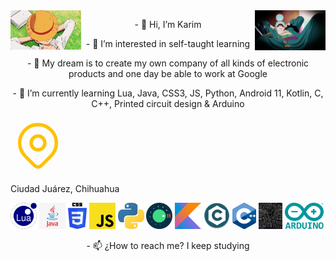 <img src='https://github.com/KarimRamirez/KarimRamirez/blob/main/img/Luffy.gif' width='22.5%' align='left'/>
<img src='https://github.com/KarimRamirez/KarimRamirez/blob/main/img/Zoro.gif' width='22.5%' align='right'/>
<p align='center'>- 👋 Hi, I’m Karim</p>
<p align='center'>- 👀 I’m interested in self-taught learning</p>
<p align='center'>- 💞️ My dream is to create my own company of all kinds of electronic products and one day be able to work at Google</p>
<p align='center'>- 🌱 I’m currently learning Lua, Java, CSS3, JS, Python, Android 11, Kotlin, C, C++, Printed circuit design & Arduino</p>
<p align='center'>
    <div>
            <svg xmlns="http://www.w3.org/2000/svg" class="icon icon-tabler icon-tabler-map-pin" width="88" height="88"
                 viewBox="0 0 24 24" stroke-width="1.5" stroke="#FFC107" fill="none" stroke-linecap="round"
                 stroke-linejoin="round">
                <path stroke="none" d="M0 0h24v24H0z" fill="none"/>
                <circle cx="12" cy="11" r="3"/>
                <path d="M17.657 16.657l-4.243 4.243a2 2 0 0 1 -2.827 0l-4.244 -4.243a8 8 0 1 1 11.314 0z"/>
            </svg>
            <p>Ciudad Juárez, Chihuahua</p>
        </div>
    <img src='https://github.com/KarimRamirez/KarimRamirez/blob/main/learning/Lua.png' height='42px'/>
    <img src='https://github.com/KarimRamirez/KarimRamirez/blob/main/learning/Java.png' height='42px'/>
    <img src='https://github.com/KarimRamirez/KarimRamirez/blob/main/learning/CSS3.png' height='42px'/>
    <img src='https://github.com/KarimRamirez/KarimRamirez/blob/main/learning/Javascript.png' height='42px'/>
    <img src='https://github.com/KarimRamirez/KarimRamirez/blob/main/learning/Python.png' height='42px'/>
    <img src='https://github.com/KarimRamirez/KarimRamirez/blob/main/learning/Android11.png' height='42px'/>
    <img src='https://github.com/KarimRamirez/KarimRamirez/blob/main/learning/Kotlin.png' height='42px'/>
    <img src='https://github.com/KarimRamirez/KarimRamirez/blob/main/learning/C.png' height='42px'/>
    <img src='https://github.com/KarimRamirez/KarimRamirez/blob/main/learning/C++.png' height='42px'/>
    <img src='https://github.com/KarimRamirez/KarimRamirez/blob/main/learning/PrintedCircuitDesign.jpg' height='42px'/>
    <img src='https://github.com/KarimRamirez/KarimRamirez/blob/main/learning/Arduino.png' height='42px'/>
</p>
<p align='center'>- 📫 ¿How to reach me? I keep studying</p>

